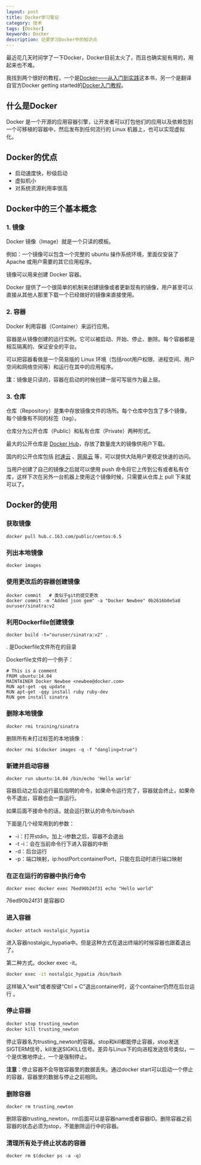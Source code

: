 ```yaml
---
layout: post
title: Docker学习笔记
category: 技术
tags: [Docker]
keywords: Docker
description: 记录学习Docker中的知识点
---
```


最近花几天时间学了一下Docker，Docker目前太火了，而且也确实挺有用的，用起来也不难。

我找到两个很好的教程，一个是[Docker——从入门到实践](https://www.gitbook.com/book/yeasy/docker_practice/details)这本书，另一个是翻译自官方Docker getting started的[Docker入门教程](http://www.docker.org.cn/book/docker/what-is-docker-16.html)。

## 什么是Docker

Docker 是一个开源的应用容器引擎，让开发者可以打包他们的应用以及依赖包到一个可移植的容器中，然后发布到任何流行的 Linux 机器上，也可以实现虚拟化。

## Docker的优点

- 启动速度快，秒级启动
- 虚拟机小
- 对系统资源利用率很高

## Docker中的三个基本概念

### 1. 镜像

Docker 镜像（Image）就是一个只读的模板。

例如：一个镜像可以包含一个完整的 ubuntu 操作系统环境，里面仅安装了 Apache 或用户需要的其它应用程序。

镜像可以用来创建 Docker 容器。

Docker 提供了一个很简单的机制来创建镜像或者更新现有的镜像，用户甚至可以直接从其他人那里下载一个已经做好的镜像来直接使用。

### 2. 容器

Docker 利用容器（Container）来运行应用。

容器是从镜像创建的运行实例。它可以被启动、开始、停止、删除。每个容器都是相互隔离的、保证安全的平台。

可以把容器看做是一个简易版的 Linux 环境（包括root用户权限、进程空间、用户空间和网络空间等）和运行在其中的应用程序。

**注**：镜像是只读的，容器在启动的时候创建一层可写层作为最上层。

### 3. 仓库

仓库（Repository）是集中存放镜像文件的场所。每个仓库中包含了多个镜像，每个镜像有不同的标签（tag）。

仓库分为公开仓库（Public）和私有仓库（Private）两种形式。

最大的公开仓库是 [Docker Hub](https://hub.docker.com/)，存放了数量庞大的镜像供用户下载。

国内的公开仓库包括 [时速云](https://hub.tenxcloud.com/) 、[网易云](https://c.163.com/hub) 等，可以提供大陆用户更稳定快速的访问。

当用户创建了自己的镜像之后就可以使用 push 命令将它上传到公有或者私有仓库，这样下次在另外一台机器上使用这个镜像时候，只需要从仓库上 pull 下来就可以了。

## Docker的使用

### 获取镜像

    docker pull hub.c.163.com/public/centos:6.5

### 列出本地镜像

    docker images

### 使用更改后的容器创建镜像

    docker commit   # 类似于git的提交更改
    docker commit -m "Added json gem" -a "Docker Newbee" 0b2616b0e5a8 ouruser/sinatra:v2

### 利用Dockerfile创建镜像

    docker build -t="ouruser/sinatra:v2" .

. 是Dockerfile文件所在的目录

Dockerfile文件的一个例子：

    # This is a comment
    FROM ubuntu:14.04
    MAINTAINER Docker Newbee <newbee@docker.com>
    RUN apt-get -qq update
    RUN apt-get -qqy install ruby ruby-dev
    RUN gem install sinatra

### 删除本地镜像

    docker rmi training/sinatra

删除所有未打过标签的本地镜像：

    docker rmi $(docker images -q -f "dangling=true")

### 新建并启动容器

    docker run ubuntu:14.04 /bin/echo 'Hello world'

容器启动之后会运行最后指明的命令，如果命令运行完了，容器就会终止，如果命令不退出，容器也会一直运行。

如果后面不接命令的话，就会运行默认的命令/bin/bash

下面是几个经常用到的参数：

- -i：打开stdin。加上-i参数之后，容器不会退出
- -t -i：会在当前命令行下进入容器的中断
- -d：后台运行
- -p：端口映射，ip:hostPort:containerPort，只能在启动时进行端口映射

### 在正在运行的容器中执行命令

    docker exec docker exec 76ed90b24f31 echo "Hello world"

76ed90b24f31 是容器ID

### 进入容器

    docker attach nostalgic_hypatia

进入容器nostalgic_hypatia中。但是这种方式在退出终端的时候容器也跟着退出了。

第二种方式。docker exec -it。

```bash
docker exec -it nostalgic_hypatia /bin/bash
```

这样输入“exit”或者按键“Ctrl + C”退出container时，这个container仍然在后台运行 。

### 停止容器

```bash
docker stop trusting_newton
docker kill trusting_newton
```

停止容器名为trusting_newton的容器。stop和kill都能停止容器，stop发送SIGTERM信号，kill发送SIGKILL信号。差异与Linux下的向进程发送信号类似，一个是优雅地停止，一个是强制停止。

**注意**：停止容器不会导致容器里的数据丢失。通过docker start可以启动一个停止的容器，容器里的数据与停止之前相同。

### 删除容器

    docker rm trusting_newton

删除容器trusting_newton，rm后面可以是容器name或者容器ID。删除容器之前容器的状态必须为stop，不能删除运行中的容器。

### 清理所有处于终止状态的容器

    docker rm $(docker ps -a -q)


